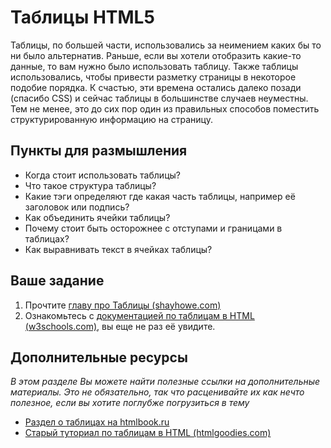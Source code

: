 # Таблицы HTML5

Таблицы, по большей части, использовались за неимением каких бы то ни было альтернатив. Раньше, если вы хотели отобразить какие-то данные, то вам нужно было использовать таблицу. Также таблицы использовались, чтобы привести разметку страницы в некоторое подобие порядка. К счастью, эти времена остались далеко позади (спасибо CSS) и сейчас таблицы в большинстве случаев неуместны. Тем не менее, это до сих пор один из правильных способов поместить структурированную информацию на страницу.

## Пункты для размышления

* Когда стоит использовать таблицы?
* Что такое структура таблицы?
* Какие тэги определяют где какая часть таблицы, например её заголовок или подпись?
* Как объединить ячейки таблицы?
* Почему стоит быть осторожнее с отступами и границами в таблицах?
* Как выравнивать текст в ячейках таблицы?

## Ваше задание

1. Прочтите [главу про Таблицы (shayhowe.com)](http://learn.shayhowe.com/html-css/organizing-data-tables)
2. Ознакомьтесь с [документацией по таблицам в HTML (w3schools.com)](http://www.w3schools.com/html/html_tables.asp), вы еще не раз её увидите.

## Дополнительные ресурсы

*В этом разделе Вы можете найти полезные ссылки на дополнительные материалы. Это не обязательно, так что расценивайте их как нечто полезное, если вы хотите поглубже погрузиться в тему*

* [Раздел о таблицах на htmlbook.ru](http://htmlbook.ru/samhtml/tablitsy)
* [Старый туториал по таблицам в HTML (htmlgoodies.com)](http://www.htmlgoodies.com/tutorials/tables/article.php/3479851)

